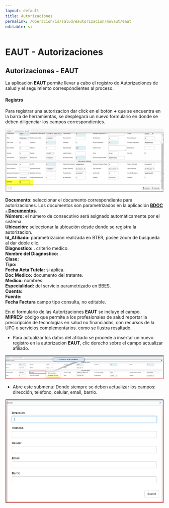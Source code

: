 ```yaml
---
layout: default
title: Autorizaciones
permalink: /Operacion/is/salud/eautorizacion/movaut/eaut
editable: si
---
```


# EAUT - Autorizaciones

## Autorizaciones - EAUT

La aplicación **EAUT** permite llevar a cabo el registro de Autorizaciones de salud y el seguimiento correspondientes al proceso.  


#### **Registro**
Para registrar una autorizacion dar click en el botón **+** que se encuentra en la barra de herramientas, se desplegará un nuevo formulario en donde se deben diligenciar los campos correspondientes.  

![Nuevo formulario EAUT - Autorizaciones](eaut1.png)

**Documento:** seleccionar el documento correspondiente para autorizaciones. Los documentos son parametrizados en la aplicación [**BDOC - Documentos**](http://docs.oasiscom.com/Operacion/common/bsistema/bdoc).  
**Número:** el número de consecutivo será asignado automáticamente por el sistema.  
**Ubicación:** seleccionar la ubicación desde donde se registra la autorizacion.  
**Id_Afiliado:** parametrizacion realizada en BTER, posee zoom de busqueda al dar doble clic.  
**Diagnostico:** .  criterio medico.  
**Nombre del Diagnostico:** .  
**Clase:**  
**Tipo:**  
**Fecha Acta Tutela:** si aplica.  
**Doc Medico:** documento del tratante.  
**Medico:**  nombres.  
**Especialidad:**  del servicio parametrizado en BBES.  
**Cuenta:**  
**Fuente:**  
**Fecha Factura**  campo tipo consulta, no editable.  

En el formulario de las Autorizaciones  **EAUT** se incluye el campo.  
**MIPRES:** código que permite a los profesionales de salud reportar la prescripción de tecnologías en salud no financiadas, con recursos de la UPC o servicios complementarios. como se ilustra resaltado.  

* Para actualizar los datos del afiliado se procede a insertar un nuevo registro en la autorizacion **EAUT**, clic derecho sobre el campo actualizar afiliado.  

![](eaut3.png)  
* Abre este submenu:
	Donde siempre se deben actualizar los campos: dirección, teléfono, celular, email, barrio.  
    
![](eaut4.png)  






